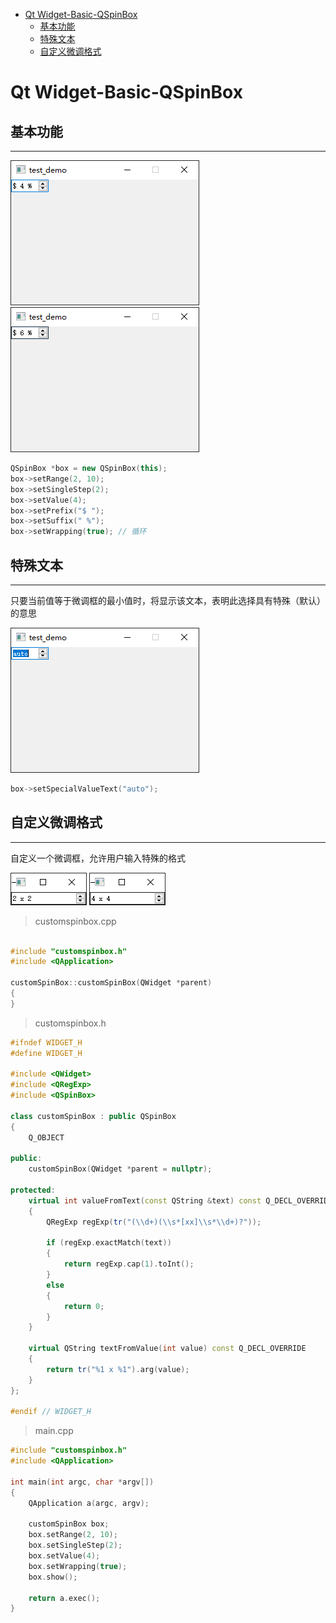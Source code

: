 - [Qt Widget-Basic-QSpinBox](#qt-widget-basic-qspinbox)
  - [基本功能](#基本功能)
  - [特殊文本](#特殊文本)
  - [自定义微调格式](#自定义微调格式)

# Qt Widget-Basic-QSpinBox

## 基本功能

---

![](.assert/spinbox.png) ![](.assert/spinbox1.png)

```cpp
QSpinBox *box = new QSpinBox(this);
box->setRange(2, 10);
box->setSingleStep(2);
box->setValue(4);
box->setPrefix("$ ");
box->setSuffix(" %");
box->setWrapping(true); // 循环
```

## 特殊文本

---

只要当前值等于微调框的最小值时，将显示该文本，表明此选择具有特殊（默认）的意思

![](.assert/spinbox2.png)

```cpp
box->setSpecialValueText("auto");
```

## 自定义微调格式

---

自定义一个微调框，允许用户输入特殊的格式

![](.assert/spinbox3.png) ![](.assert/spinbox4.png)

> customspinbox.cpp

```cpp

#include "customspinbox.h"
#include <QApplication>

customSpinBox::customSpinBox(QWidget *parent)
{
}
```

> customspinbox.h

```cpp
#ifndef WIDGET_H
#define WIDGET_H

#include <QWidget>
#include <QRegExp>
#include <QSpinBox>

class customSpinBox : public QSpinBox
{
    Q_OBJECT

public:
    customSpinBox(QWidget *parent = nullptr);

protected:
    virtual int valueFromText(const QString &text) const Q_DECL_OVERRIDE
    {
        QRegExp regExp(tr("(\\d+)(\\s*[xx]\\s*\\d+)?"));

        if (regExp.exactMatch(text))
        {
            return regExp.cap(1).toInt();
        }
        else
        {
            return 0;
        }
    }

    virtual QString textFromValue(int value) const Q_DECL_OVERRIDE
    {
        return tr("%1 x %1").arg(value);
    }
};

#endif // WIDGET_H
```

> main.cpp

```cpp
#include "customspinbox.h"
#include <QApplication>

int main(int argc, char *argv[])
{
    QApplication a(argc, argv);

    customSpinBox box;
    box.setRange(2, 10);
    box.setSingleStep(2);
    box.setValue(4);
    box.setWrapping(true);
    box.show();

    return a.exec();
}
```
